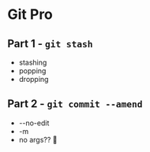 # Git Pro

## Part 1 - `git stash`

- stashing
- popping
- dropping

## Part 2 - `git commit --amend`

- --no-edit
- -m
- no args?? 🥴
